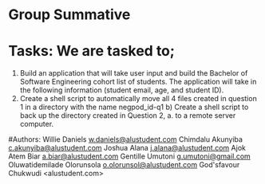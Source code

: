 # Group Summative
   # Tasks: We are tasked to;
   1) Build an application that will take user input and build the Bachelor of Software Engineering cohort list of students. The application will take in the following information (student email, age, and student ID).
   2) Create a shell script to automatically move all 4 files created in question 1 in a directory with the name negpod_id-q1
     b) Create a shell script to back up the directory created in Question 2, a. to a remote server computer.

  #Authors:
  Willie Daniels <w.daniels@alustudent.com>
  Chimdalu Akunyiba <c.akunyiba@alustudent.com>
  Joshua Alana <j.alana@alustudent.com>
  Ajok Atem Biar <a.biar@alustudent.com>
  Gentille Umutoni <g.umutoni@gmail.com>
  Oluwatidemilade Olorunsola <o.olorunsol@alustudent.com>
  God'sfavour Chukwudi <alustudent.com>